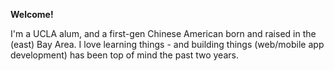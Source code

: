 **Welcome!**

I'm a UCLA alum, and a first-gen Chinese American born and raised in the (east) Bay Area. I love learning things - and building things (web/mobile app development) has been top of mind the past two years.
